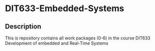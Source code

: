 # DIT633-Embedded-Systems

## Description

This is repository contains all work packages (0-6) in the course DIT633 Development of embedded and Real-Time Systems